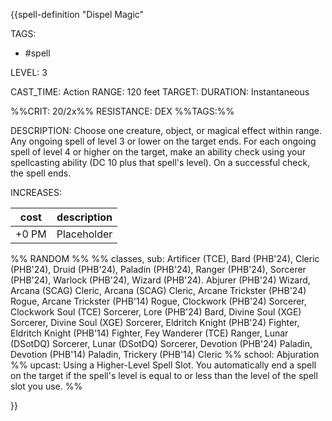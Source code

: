 {{spell-definition "Dispel Magic"

TAGS: 
  - #spell

LEVEL: 3

CAST_TIME: Action
RANGE: 120 feet
TARGET: 
DURATION: Instantaneous

%%CRIT: 20/2x%%
RESISTANCE: DEX
%%TAGS:%%

DESCRIPTION:
Choose one creature, object, or magical effect within range. Any ongoing spell of level 3 or lower on the target ends. For each ongoing spell of level 4 or higher on the target, make an ability check using your spellcasting ability (DC 10 plus that spell's level). On a successful check, the spell ends.

INCREASES:

| cost | description |
| ---- | ----------- |
| +0 PM     |    Placeholder        |


%% RANDOM
%%
%% classes, sub: Artificer (TCE), Bard (PHB'24), Cleric (PHB'24), Druid (PHB'24), Paladin (PHB'24), Ranger (PHB'24), Sorcerer (PHB'24), Warlock (PHB'24), Wizard (PHB'24). Abjurer (PHB'24) Wizard, Arcana (SCAG) Cleric, Arcana (SCAG) Cleric, Arcane Trickster (PHB'24) Rogue, Arcane Trickster (PHB'14) Rogue, Clockwork (PHB'24) Sorcerer, Clockwork Soul (TCE) Sorcerer, Lore (PHB'24) Bard, Divine Soul (XGE) Sorcerer, Divine Soul (XGE) Sorcerer, Eldritch Knight (PHB'24) Fighter, Eldritch Knight (PHB'14) Fighter, Fey Wanderer (TCE) Ranger, Lunar (DSotDQ) Sorcerer, Lunar (DSotDQ) Sorcerer, Devotion (PHB'24) Paladin, Devotion (PHB'14) Paladin, Trickery (PHB'14) Cleric
%% school: Abjuration
%% upcast: Using a Higher-Level Spell Slot. You automatically end a spell on the target if the spell's level is equal to or less than the level of the spell slot you use.
%%


}}